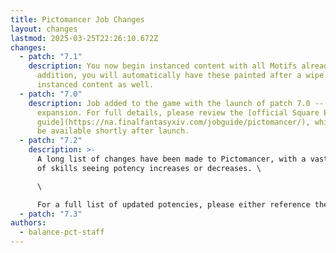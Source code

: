 ```yaml
---
title: Pictomancer Job Changes
layout: changes
lastmod: 2025-03-25T22:26:10.672Z
changes:
  - patch: "7.1"
    description: You now begin instanced content with all Motifs already painted. In
      addition, you will automatically have these painted after a wipe in
      instanced content as well.
  - patch: "7.0"
    description: Job added to the game with the launch of patch 7.0 -- Dawntrail
      expansion. For full details, please review the [official Square Enix job
      guide](https://na.finalfantasyxiv.com/jobguide/pictomancer/), which will
      be available shortly after launch.
  - patch: "7.2"
    description: >-
      A long list of changes have been made to Pictomancer, with a vast majority
      of skills seeing potency increases or decreases. \

      \

      For a full list of updated potencies, please either reference the [official job guide](https://na.finalfantasyxiv.com/jobguide/pictomancer/) or [our actions page](https://www.thebalanceffxiv.com/jobs/casters/pictomancer/skills-overview/).
  - patch: "7.3"
authors:
  - balance-pct-staff
---
```

